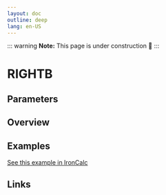 ```yaml
---
layout: doc
outline: deep
lang: en-US
---
```


::: warning
**Note:** This page is under construction 🚧
:::

# RIGHTB

## Parameters

## Overview

## Examples

[See this example in IronCalc](https://app.ironcalc.com/?filename=rightb)

## Links